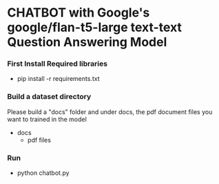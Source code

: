 # CHATBOT with Google's google/flan-t5-large text-text Question Answering Model

### First Install Required libraries
-  pip install -r requirements.txt

### Build a dataset directory 
Please build a "docs" folder and under docs, the pdf document files you want to trained in the model
+ docs
    + pdf files

### Run 
- python chatbot.py